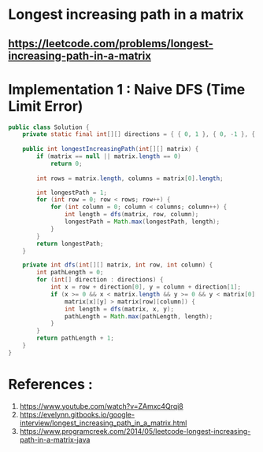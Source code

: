 # Longest increasing path in a matrix
## https://leetcode.com/problems/longest-increasing-path-in-a-matrix



# Implementation 1 : Naive DFS (Time Limit Error)
```java
public class Solution {
	private static final int[][] directions = { { 0, 1 }, { 0, -1 }, { -1, 0 }, { 1, 0 } };
	
	public int longestIncreasingPath(int[][] matrix) {
		if (matrix == null || matrix.length == 0)
			return 0;
            
		int rows = matrix.length, columns = matrix[0].length;

		int longestPath = 1;
		for (int row = 0; row < rows; row++) {
			for (int column = 0; column < columns; column++) {
				int length = dfs(matrix, row, column);
				longestPath = Math.max(longestPath, length);
			}
		}
		return longestPath;
	}

	private int dfs(int[][] matrix, int row, int column) {
		int pathLength = 0;
		for (int[] direction : directions) {
			int x = row + direction[0], y = column + direction[1];
			if (x >= 0 && x < matrix.length && y >= 0 && y < matrix[0].length && 
				matrix[x][y] > matrix[row][column]) {
				int length = dfs(matrix, x, y);
				pathLength = Math.max(pathLength, length);
			}
		}
		return pathLength + 1;
	}
}
```

# References :
1. https://www.youtube.com/watch?v=ZAmxc4Qrqi8
2. https://evelynn.gitbooks.io/google-interview/longest_increasing_path_in_a_matrix.html
3. https://www.programcreek.com/2014/05/leetcode-longest-increasing-path-in-a-matrix-java
